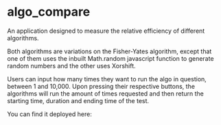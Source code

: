 # algo_compare
An application designed to measure the relative efficiency of different algorithms.

Both algorithms are variations on the Fisher-Yates algorithm, except that one of them uses the inbuilt Math.random javascript function to generate random numbers and the other uses Xorshift.

Users can input how many times they want to run the algo in question, between 1 and 10,000. Upon pressing their respective buttons, the algorithms will run the amount of times requested and then return the starting time, duration and ending time of the test.

You can find it deployed here: 

